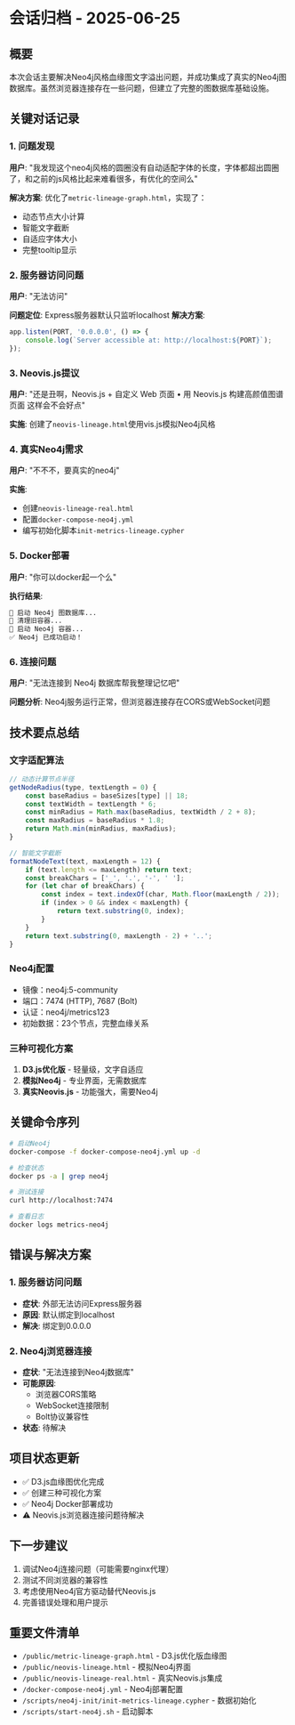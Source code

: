 # 会话归档 - 2025-06-25

## 概要
本次会话主要解决Neo4j风格血缘图文字溢出问题，并成功集成了真实的Neo4j图数据库。虽然浏览器连接存在一些问题，但建立了完整的图数据库基础设施。

## 关键对话记录

### 1. 问题发现
**用户**: "我发现这个neo4j风格的圆圈没有自动适配字体的长度，字体都超出圆圈了，和之前的js风格比起来难看很多，有优化的空间么"

**解决方案**: 优化了`metric-lineage-graph.html`，实现了：
- 动态节点大小计算
- 智能文字截断
- 自适应字体大小
- 完整tooltip显示

### 2. 服务器访问问题
**用户**: "无法访问"

**问题定位**: Express服务器默认只监听localhost
**解决方案**: 
```javascript
app.listen(PORT, '0.0.0.0', () => {
    console.log(`Server accessible at: http://localhost:${PORT}`);
});
```

### 3. Neovis.js提议
**用户**: "还是丑啊，Neovis.js + 自定义 Web 页面 • 用 Neovis.js 构建高颜值图谱页面 这样会不会好点"

**实施**: 创建了`neovis-lineage.html`使用vis.js模拟Neo4j风格

### 4. 真实Neo4j需求
**用户**: "不不不，要真实的neo4j"

**实施**: 
- 创建`neovis-lineage-real.html`
- 配置`docker-compose-neo4j.yml`
- 编写初始化脚本`init-metrics-lineage.cypher`

### 5. Docker部署
**用户**: "你可以docker起一个么"

**执行结果**:
```bash
🚀 启动 Neo4j 图数据库...
🧹 清理旧容器...
🔄 启动 Neo4j 容器...
✅ Neo4j 已成功启动！
```

### 6. 连接问题
**用户**: "无法连接到 Neo4j 数据库帮我整理记忆吧"

**问题分析**: Neo4j服务运行正常，但浏览器连接存在CORS或WebSocket问题

## 技术要点总结

### 文字适配算法
```javascript
// 动态计算节点半径
getNodeRadius(type, textLength = 0) {
    const baseRadius = baseSizes[type] || 18;
    const textWidth = textLength * 6;
    const minRadius = Math.max(baseRadius, textWidth / 2 + 8);
    const maxRadius = baseRadius * 1.8;
    return Math.min(minRadius, maxRadius);
}

// 智能文字截断
formatNodeText(text, maxLength = 12) {
    if (text.length <= maxLength) return text;
    const breakChars = ['_', '.', '-', ' '];
    for (let char of breakChars) {
        const index = text.indexOf(char, Math.floor(maxLength / 2));
        if (index > 0 && index < maxLength) {
            return text.substring(0, index);
        }
    }
    return text.substring(0, maxLength - 2) + '..';
}
```

### Neo4j配置
- 镜像：neo4j:5-community
- 端口：7474 (HTTP), 7687 (Bolt)
- 认证：neo4j/metrics123
- 初始数据：23个节点，完整血缘关系

### 三种可视化方案
1. **D3.js优化版** - 轻量级，文字自适应
2. **模拟Neo4j** - 专业界面，无需数据库
3. **真实Neovis.js** - 功能强大，需要Neo4j

## 关键命令序列
```bash
# 启动Neo4j
docker-compose -f docker-compose-neo4j.yml up -d

# 检查状态
docker ps -a | grep neo4j

# 测试连接
curl http://localhost:7474

# 查看日志
docker logs metrics-neo4j
```

## 错误与解决方案

### 1. 服务器访问问题
- **症状**: 外部无法访问Express服务器
- **原因**: 默认绑定到localhost
- **解决**: 绑定到0.0.0.0

### 2. Neo4j浏览器连接
- **症状**: "无法连接到Neo4j数据库"
- **可能原因**: 
  - 浏览器CORS策略
  - WebSocket连接限制
  - Bolt协议兼容性
- **状态**: 待解决

## 项目状态更新
- ✅ D3.js血缘图优化完成
- ✅ 创建三种可视化方案
- ✅ Neo4j Docker部署成功
- ⚠️ Neovis.js浏览器连接问题待解决

## 下一步建议
1. 调试Neo4j连接问题（可能需要nginx代理）
2. 测试不同浏览器的兼容性
3. 考虑使用Neo4j官方驱动替代Neovis.js
4. 完善错误处理和用户提示

## 重要文件清单
- `/public/metric-lineage-graph.html` - D3.js优化版血缘图
- `/public/neovis-lineage.html` - 模拟Neo4j界面
- `/public/neovis-lineage-real.html` - 真实Neovis.js集成
- `/docker-compose-neo4j.yml` - Neo4j部署配置
- `/scripts/neo4j-init/init-metrics-lineage.cypher` - 数据初始化
- `/scripts/start-neo4j.sh` - 启动脚本